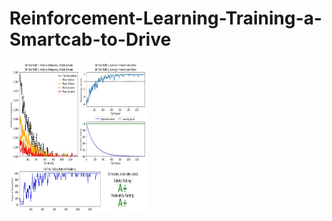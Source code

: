# Reinforcement-Learning-Training-a-Smartcab-to-Drive

<p>
    <img src="simulation images/improved learning.jpg" width="220" height="240" />
</p>
